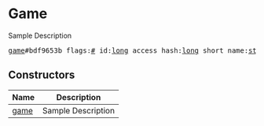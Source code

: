 # Game

Sample Description

<pre>
<a href="../constructor/game.md">game</a>#bdf9653b flags:<a href="../type/#.md">#</a> id:<a href="../type/long.md">long</a> access_hash:<a href="../type/long.md">long</a> short_name:<a href="../type/string.md">string</a> title:<a href="../type/string.md">string</a> description:<a href="../type/string.md">string</a> photo:<a href="../type/Photo.md">Photo</a> document:flags.0?<a href="../type/Document.md">Document</a> = <a href="../type/Game.md">Game</a>;
</pre>

## Constructors

| Name | Description |
|------|-------------|
| [game](../constructor/game.md) | Sample Description |

